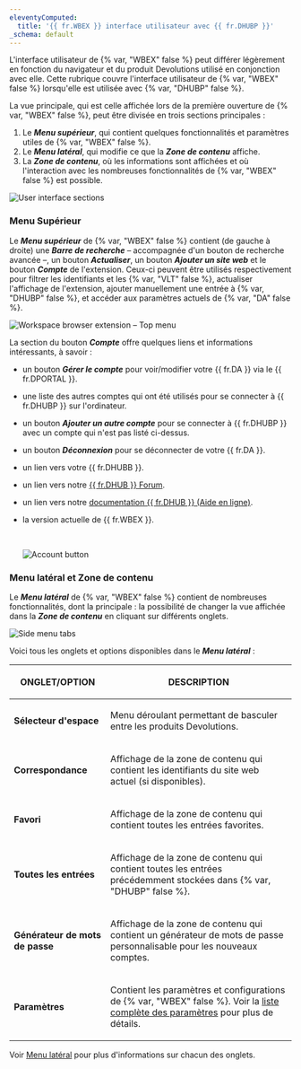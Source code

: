 ```yaml
---
eleventyComputed:
  title: '{{ fr.WBEX }} interface utilisateur avec {{ fr.DHUBP }}'
_schema: default
---
```

L'interface utilisateur de {% var, "WBEX" false %} peut différer légèrement en fonction du navigateur et du produit Devolutions utilisé en conjonction avec elle. Cette rubrique couvre l'interface utilisateur de {% var, "WBEX" false %} lorsqu'elle est utilisée avec {% var, "DHUBP" false %}.

La vue principale, qui est celle affichée lors de la première ouverture de {% var, "WBEX" false %}, peut être divisée en trois sections principales :

1. Le ***Menu supérieur***, qui contient quelques fonctionnalités et paramètres utiles de {% var, "WBEX" false %}.
2. Le ***Menu latéral***, qui modifie ce que la ***Zone de contenu*** affiche.
3. La ***Zone de contenu***, où les informations sont affichées et où l'interaction avec les nombreuses fonctionnalités de {% var, "WBEX" false %} est possible.

![User interface sections](https://cdnweb.devolutions.net/docs/WEBX4119_2024_2.png "User interface sections")

### Menu Supérieur

Le ***Menu supérieur*** de {% var, "WBEX" false %} contient (de gauche à droite) une ***Barre de recherche*** – accompagnée d'un bouton de recherche avancée –, un bouton ***Actualiser***, un bouton ***Ajouter un site web*** et le bouton ***Compte*** de l'extension. Ceux-ci peuvent être utilisés respectivement pour filtrer les identifiants et les {% var, "VLT" false %}, actualiser l'affichage de l'extension, ajouter manuellement une entrée à {% var, "DHUBP" false %}, et accéder aux paramètres actuels de {% var, "DA" false %}.

![Workspace browser extension – Top menu](https://cdnweb.devolutions.net/docs/WEBX4120_2024_2.png "Workspace browser extension – Top menu")

La section du bouton ***Compte*** offre quelques liens et informations intéressants, à savoir :

* un bouton ***Gérer le compte*** pour voir/modifier votre {{ fr.DA }} via le {{ fr.DPORTAL }}.
* une liste des autres comptes qui ont été utilisés pour se connecter à {{ fr.DHUBP }} sur l'ordinateur.
* un bouton ***Ajouter un autre compte*** pour se connecter à {{ fr.DHUBP }} avec un compte qui n'est pas listé ci-dessus.
* un bouton ***Déconnexion*** pour se déconnecter de votre {{ fr.DA }}.
* un lien vers votre {{ fr.DHUBB }}.
* un lien vers notre [{{ fr.DHUB }} Forum](https://forum.devolutions.net/product/password-hub).
* un lien vers notre [documentation {{ fr.DHUB }} (Aide en ligne)](/hub/overview/what-is-hub/).
* la version actuelle de {{ fr.WBEX }}.

  &nbsp;

  ![Account button](https://cdnweb.devolutions.net/docs/WEBX4121_2024_2.png "Account button")

### Menu latéral et Zone de contenu

Le ***Menu latéral*** de {% var, "WBEX" false %} contient de nombreuses fonctionnalités, dont la principale : la possibilité de changer la vue affichée dans la ***Zone de contenu*** en cliquant sur différents onglets.

![Side menu tabs](https://cdnweb.devolutions.net/docs/WEBX4124_2024_2.png "Side menu tabs")

Voici tous les onglets et options disponibles dans le ***Menu latéral*** :

<table><thead><tr><th><p>ONGLET/OPTION</p></th><th><p>DESCRIPTION</p></th></tr></thead><tbody><tr><td><p><strong>Sélecteur d'espace</strong></p></td><td><p>Menu déroulant permettant de basculer entre les produits Devolutions.</p></td></tr><tr><td><p><strong>Correspondance</strong></p></td><td><p>Affichage de la zone de contenu qui contient les identifiants du site web actuel (si disponibles).</p></td></tr><tr><td><p><strong>Favori</strong></p></td><td><p>Affichage de la zone de contenu qui contient toutes les entrées favorites.</p></td></tr><tr><td><p><strong>Toutes les entrées</strong></p></td><td><p>Affichage de la zone de contenu qui contient toutes les entrées précédemment stockées dans {% var, "DHUBP" false %}.</p></td></tr><tr><td><p><strong>Générateur de mots de passe</strong></p></td><td><p>Affichage de la zone de contenu qui contient un générateur de mots de passe personnalisable pour les nouveaux comptes.</p></td></tr><tr><td><p><strong>Paramètres</strong></p></td><td><p>Contient les paramètres et configurations de {% var, "WBEX" false %}. Voir la <a href="/workspace/workspace-browser-extension/settings/">liste complète des paramètres</a> pour plus de détails.</p></td></tr></tbody></table>

Voir [Menu latéral](/workspace/workspace-browser-extension/hub-personal/user-interface/side-menu/) pour plus d'informations sur chacun des onglets.

